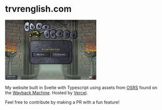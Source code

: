 # trvrenglish.com

<img src="/static/gifs/login.gif" alt="OSRS Login Page" width="300"/>

My website built in Svelte with Typescript using assets from [OSRS](https://oldschool.runescape.com/) found on the [Wayback Machine](https://web.archive.org/). Hosted by [Vercel](https://vercel.com/).

Feel free to contribute by making a PR with a fun feature!
